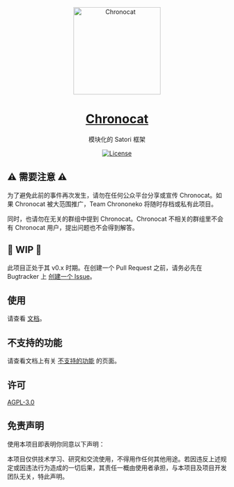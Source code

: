 <div align="center">

<a href="https://chronocat.vercel.app" target="_blank" rel="noopener noreferrer">
<img src="https://chronocat.vercel.app/chronocat.svg" alt="Chronocat" width="200px"></img>
</a>

<a href="https://chronocat.vercel.app" target="_blank" rel="noopener noreferrer">
<h1>Chronocat</h1>
</a>
<p>模块化的 Satori 框架</p>

[![License](https://img.shields.io/github/license/chrononeko/chronocat?style=flat-square)](https://github.com/chrononeko/chronocat/blob/master/LICENSE)
</div>

## :warning: 需要注意 :warning:

为了避免此前的事件再次发生，请勿在任何公众平台分享或宣传 Chronocat。如果 Chronocat 被大范围推广，Team Chrononeko 将随时存档或私有此项目。

同时，也请勿在无关的群组中提到 Chronocat。Chronocat 不相关的群组里不会有 Chronocat 用户，提出问题也不会得到解答。

## :construction: WIP :construction:

此项目正处于其 v0.x 时期。在创建一个 Pull Request 之前，请务必先在 Bugtracker 上 [创建一个 Issue](https://github.com/chrononeko/bugtracker/issues/new/choose)。

## 使用

请查看 [文档](https://chronocat.vercel.app)。

## 不支持的功能

请查看文档上有关 [不支持的功能](https://chronocat.vercel.app/more/unsupported) 的页面。

## 许可

[AGPL-3.0](https://github.com/chrononeko/chronocat/blob/master/LICENSE)

## 免责声明

使用本项目即表明你同意以下声明：

本项目仅供技术学习、研究和交流使用，不得用作任何其他用途。若因违反上述规定或因违法行为造成的一切后果，其责任一概由使用者承担，与本项目及项目开发团队无关，特此声明。
